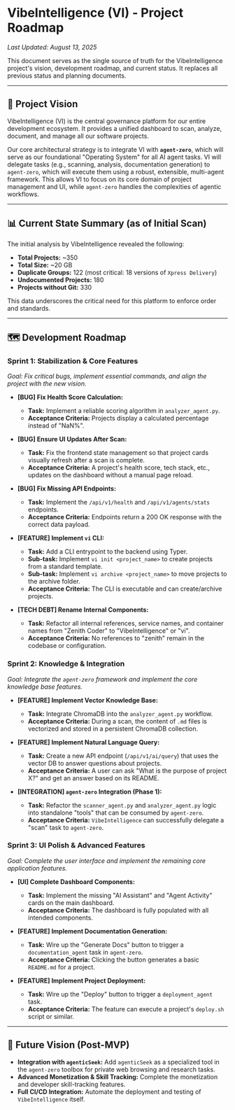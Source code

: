 # VibeIntelligence (VI) - Project Roadmap

*Last Updated: August 13, 2025*

This document serves as the single source of truth for the VibeIntelligence project's vision, development roadmap, and current status. It replaces all previous status and planning documents.

---

## 🎯 Project Vision

VibeIntelligence (VI) is the central governance platform for our entire development ecosystem. It provides a unified dashboard to scan, analyze, document, and manage all our software projects.

Our core architectural strategy is to integrate VI with **`agent-zero`**, which will serve as our foundational "Operating System" for all AI agent tasks. VI will delegate tasks (e.g., scanning, analysis, documentation generation) to `agent-zero`, which will execute them using a robust, extensible, multi-agent framework. This allows VI to focus on its core domain of project management and UI, while `agent-zero` handles the complexities of agentic workflows.

---

## 📊 Current State Summary (as of Initial Scan)

The initial analysis by VibeIntelligence revealed the following:
- **Total Projects:** ~350
- **Total Size:** ~20 GB
- **Duplicate Groups:** 122 (most critical: 18 versions of `Xpress Delivery`)
- **Undocumented Projects:** 180
- **Projects without Git:** 330

This data underscores the critical need for this platform to enforce order and standards.

---

## 🗺️ Development Roadmap

### Sprint 1: Stabilization & Core Features

*Goal: Fix critical bugs, implement essential commands, and align the project with the new vision.*

- **[BUG] Fix Health Score Calculation:**
  - **Task:** Implement a reliable scoring algorithm in `analyzer_agent.py`.
  - **Acceptance Criteria:** Projects display a calculated percentage instead of "NaN%".

- **[BUG] Ensure UI Updates After Scan:**
  - **Task:** Fix the frontend state management so that project cards visually refresh after a scan is complete.
  - **Acceptance Criteria:** A project's health score, tech stack, etc., updates on the dashboard without a manual page reload.

- **[BUG] Fix Missing API Endpoints:**
  - **Task:** Implement the `/api/v1/health` and `/api/v1/agents/stats` endpoints.
  - **Acceptance Criteria:** Endpoints return a 200 OK response with the correct data payload.

- **[FEATURE] Implement `vi` CLI:**
  - **Task:** Add a CLI entrypoint to the backend using Typer.
  - **Sub-task:** Implement `vi init <project_name>` to create projects from a standard template.
  - **Sub-task:** Implement `vi archive <project_name>` to move projects to the archive folder.
  - **Acceptance Criteria:** The CLI is executable and can create/archive projects.

- **[TECH DEBT] Rename Internal Components:**
  - **Task:** Refactor all internal references, service names, and container names from "Zenith Coder" to "VibeIntelligence" or "vi".
  - **Acceptance Criteria:** No references to "zenith" remain in the codebase or configuration.

### Sprint 2: Knowledge & Integration

*Goal: Integrate the `agent-zero` framework and implement the core knowledge base features.*

- **[FEATURE] Implement Vector Knowledge Base:**
  - **Task:** Integrate ChromaDB into the `analyzer_agent.py` workflow.
  - **Acceptance Criteria:** During a scan, the content of `.md` files is vectorized and stored in a persistent ChromaDB collection.

- **[FEATURE] Implement Natural Language Query:**
  - **Task:** Create a new API endpoint (`/api/v1/ai/query`) that uses the vector DB to answer questions about projects.
  - **Acceptance Criteria:** A user can ask "What is the purpose of project X?" and get an answer based on its README.

- **[INTEGRATION] `agent-zero` Integration (Phase 1):**
  - **Task:** Refactor the `scanner_agent.py` and `analyzer_agent.py` logic into standalone "tools" that can be consumed by `agent-zero`.
  - **Acceptance Criteria:** `VibeIntelligence` can successfully delegate a "scan" task to `agent-zero`.

### Sprint 3: UI Polish & Advanced Features

*Goal: Complete the user interface and implement the remaining core application features.*

- **[UI] Complete Dashboard Components:**
  - **Task:** Implement the missing "AI Assistant" and "Agent Activity" cards on the main dashboard.
  - **Acceptance Criteria:** The dashboard is fully populated with all intended components.

- **[FEATURE] Implement Documentation Generation:**
  - **Task:** Wire up the "Generate Docs" button to trigger a `documentation_agent` task in `agent-zero`.
  - **Acceptance Criteria:** Clicking the button generates a basic `README.md` for a project.

- **[FEATURE] Implement Project Deployment:**
  - **Task:** Wire up the "Deploy" button to trigger a `deployment_agent` task.
  - **Acceptance Criteria:** The feature can execute a project's `deploy.sh` script or similar.

---

## 🔭 Future Vision (Post-MVP)

- **Integration with `agenticSeek`:** Add `agenticSeek` as a specialized tool in the `agent-zero` toolbox for private web browsing and research tasks.
- **Advanced Monetization & Skill Tracking:** Complete the monetization and developer skill-tracking features.
- **Full CI/CD Integration:** Automate the deployment and testing of `VibeIntelligence` itself.
